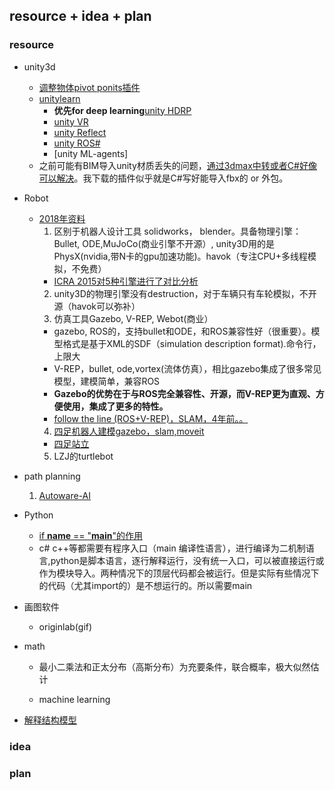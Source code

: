 ## resource + idea + plan
### resource
- unity3d
  - [调整物体pivot ponits插件](https://learn.unity.com/tutorial/setting-pivot-points-in-the-pixyz-plugin?utm_source=learn_recommendation)
  - [unitylearn](https://learn.unity.com/)
    - **优先for deep learning**[unity HDRP](https://learn.unity.com/project/up-and-running-with-hdrp)
    - [unity VR](https://learn.unity.com/project/vr-beginner-the-escape-room)
    - [unity Reflect](https://learn.unity.com/course/getting-started-with-reflect?_ga=2.29603199.197386871.1603944811-1626180048.1602888992)
    - [unity ROS#](https://github.com/siemens/ros-sharp)
    - [unity ML-agents]
  - 之前可能有BIM导入unity材质丢失的问题，[通过3dmax中转或者C#好像可以解决](https://www.zhihu.com/question/265783552)。我下载的插件似乎就是C#写好能导入fbx的 or 外包。

- Robot
  - [2018年资料](https://zhuanlan.zhihu.com/p/32788790)
    1. 区别于机器人设计工具 solidworks， blender。具备物理引擎：Bullet, ODE,MuJoCo(商业引擎不开源）, unity3D用的是PhysX(nvidia,带N卡的gpu加速功能)。havok（专注CPU+多线程模拟，不免费）
      - [ICRA 2015对5种引擎进行了对比分析](https://ieeexplore.ieee.org/stamp/stamp.jsp?tp=&arnumber=7139807&tag=1)
    2. unity3D的物理引擎没有destruction，对于车辆只有车轮模拟，不开源（havok可以弥补）
    3. 仿真工具Gazebo, V-REP, Webot(商业）
      - gazebo, ROS的，支持bullet和ODE，和ROS兼容性好（很重要）。模型格式是基于XML的SDF（simulation description format).命令行，上限大
      - V-REP，bullet, ode,vortex(流体仿真），相比gazebo集成了很多常见模型，建模简单，兼容ROS
      - **Gazebo的优势在于与ROS完全兼容性、开源，而V-REP更为直观、方便使用，集成了更多的特性。**
      - [follow the line (ROS+V-REP)，SLAM，4年前。。](https://github.com/Nurgak/Virtual-Robot-Challenge)
    4. [四足机器人建模gazebo，slam,moveit](https://www.zhihu.com/column/c_1010846380042174464)
      - [四足站立](https://zhuanlan.zhihu.com/p/64321561)
    5. LZJ的turtlebot
- path planning
    1. [Autoware-AI](https://github.com/Autoware-AI/autoware.ai)
- Python
    - [if __name__ == "__main__"的作用](https://www.zhihu.com/question/49136398)
    - c# c++等都需要有程序入口（main 编译性语言），进行编译为二机制语言,python是脚本语言，逐行解释运行，没有统一入口，可以被直接运行或作为模块导入。两种情况下的顶层代码都会被运行。但是实际有些情况下的代码（尤其import的）是不想运行的。所以需要main
  
- 画图软件
  - originlab(gif)
- math
  - 最小二乘法和正太分布（高斯分布）为充要条件，联合概率，极大似然估计
    

  - machine learning
- [解释结构模型](http://www.huaxuejia.cn/ism/how_to_use_ism.php)

  
### idea

### plan

